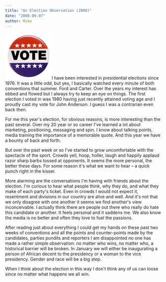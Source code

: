 ```yaml
---
title: "An Election Observation (2008)"
date: "2008-09-07"
author: Mike
---
```


![](images/vote.jpg)I have been interested in presidential elections since 1976. It was a little odd, but yes, I basically watched every minute of both conventions that summer. Ford and Carter. Over the years my interest has ebbed and flowed but I always try to keep an eye on things. The first election I voted in was 1980 having just recently attained voting age and I proudly cast my vote for John Anderson. I guess I was a contrarian even back then.

For me this year's election, for obvious reasons, is more interesting than the past several. Over my 20 year or so career I've learned a lot about marketing, positioning, messaging and spin. I know about talking points, media training the importance of a memorable quote. And this year we have a bounty of back and forth.

But over the past week or so I've started to grow uncomfortable with the spectacle of the sport. Crowds yell, hoop, holler, laugh and happily applaud razor sharp barbs tossed at opponents. It seems the more personal, the better these days. For some reason it's what we want to hear – a quick punch right in the kisser.

More alarming are the conversations I'm having with friends about the election. I'm curious to hear what people think, why they do, and what they make of each party's ticket. Even in crowds I would not expect it, resentment and divisions in our country are alive and well. And it's not that we only disagree with one another it seems we find another's view inconceivable. I actually think there are people out there who really do hate this candidate or another. It feels personal and it saddens me. We also know the media is no better and often they love to fuel the passions.

After reading just about everything I could get my hands on these past two weeks of conventions and all the points and counter-points made by the candidates, parties pundits and reporters I am disappointed no one has made a rather simple observation: no matter who wins, no matter who, a historical barrier will be broken. In January we will either be inaugurating a person of African decent to the presidency or a woman to the vice presidency. Gender and race will be a big step.

When I think about the election in this way I don't think any of us can loose since no matter what happens we all win.

